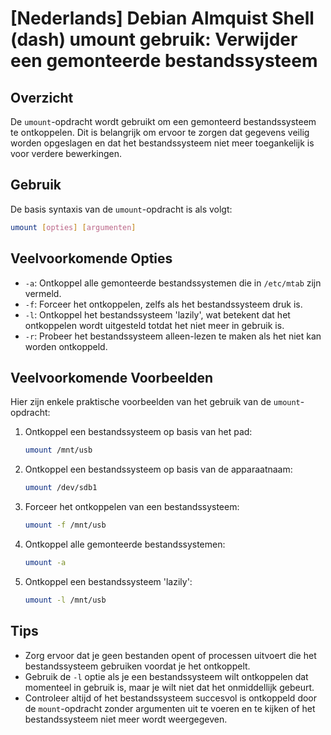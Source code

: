 # [Nederlands] Debian Almquist Shell (dash) umount gebruik: Verwijder een gemonteerde bestandssysteem

## Overzicht
De `umount`-opdracht wordt gebruikt om een gemonteerd bestandssysteem te ontkoppelen. Dit is belangrijk om ervoor te zorgen dat gegevens veilig worden opgeslagen en dat het bestandssysteem niet meer toegankelijk is voor verdere bewerkingen.

## Gebruik
De basis syntaxis van de `umount`-opdracht is als volgt:

```bash
umount [opties] [argumenten]
```

## Veelvoorkomende Opties
- `-a`: Ontkoppel alle gemonteerde bestandssystemen die in `/etc/mtab` zijn vermeld.
- `-f`: Forceer het ontkoppelen, zelfs als het bestandssysteem druk is.
- `-l`: Ontkoppel het bestandssysteem 'lazily', wat betekent dat het ontkoppelen wordt uitgesteld totdat het niet meer in gebruik is.
- `-r`: Probeer het bestandssysteem alleen-lezen te maken als het niet kan worden ontkoppeld.

## Veelvoorkomende Voorbeelden
Hier zijn enkele praktische voorbeelden van het gebruik van de `umount`-opdracht:

1. Ontkoppel een bestandssysteem op basis van het pad:
   ```bash
   umount /mnt/usb
   ```

2. Ontkoppel een bestandssysteem op basis van de apparaatnaam:
   ```bash
   umount /dev/sdb1
   ```

3. Forceer het ontkoppelen van een bestandssysteem:
   ```bash
   umount -f /mnt/usb
   ```

4. Ontkoppel alle gemonteerde bestandssystemen:
   ```bash
   umount -a
   ```

5. Ontkoppel een bestandssysteem 'lazily':
   ```bash
   umount -l /mnt/usb
   ```

## Tips
- Zorg ervoor dat je geen bestanden opent of processen uitvoert die het bestandssysteem gebruiken voordat je het ontkoppelt.
- Gebruik de `-l` optie als je een bestandssysteem wilt ontkoppelen dat momenteel in gebruik is, maar je wilt niet dat het onmiddellijk gebeurt.
- Controleer altijd of het bestandssysteem succesvol is ontkoppeld door de `mount`-opdracht zonder argumenten uit te voeren en te kijken of het bestandssysteem niet meer wordt weergegeven.
